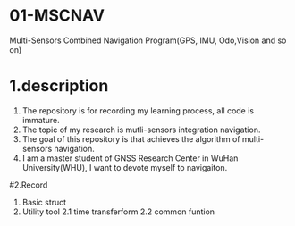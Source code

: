 # 01-MSCNAV
Multi-Sensors Combined Navigation Program(GPS, IMU, Odo,Vision and so on)
# 1.description
1. The repository is for recording my learning process, all code is immature.
2. The topic of my research is mutli-sensors integration navigation.
3. The goal of this repository is that achieves the algorithm of multi-sensors navigation.
4. I am a master student of GNSS Research Center in WuHan University(WHU), I want to devote myself to navigaiton.

#2.Record
1. Basic struct 
2. Utility tool
    2.1 time transferform
    2.2 common funtion
